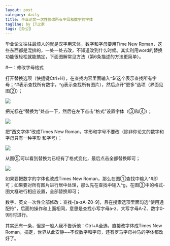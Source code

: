 ```yaml
---
layout: post
category: daily
title: 毕业论文一次性修改所有字母和数字的字体
tagline: by IT之家
tags: [办公]
---
```

毕业论文往往最烦人的就是汉字用宋体，数字和字母要用Time New Roman，这些东西都是混排的，一处一处去改，不知道改到什么时候。其实利用word的替换功能很轻松就能搞定，下面图解常见方法（第6条描述的方法更简单）。

#一：修改字母格式

打开替换选项（快捷键Ctrl+H），在查找内容里面输入^$(这个表示查找所有字母；^#表示查找所有数字，^g表示查找所有图片），然后点开“更多”选项（界面见图②）；

![](http://b171.photo.store.qq.com/psb?/7bccdc54-221f-48ad-b504-d22de184d632/pLhnJrVHyRLZivPdV86GZ8XmrUAvUPwZocVmczlrfjk!/b/dAC9.GXkBQAA&bo=pAOfAQAAAAADABw!&su=051492929&rf=2-9)

把光标在“替换为”处点一下，然后在左下点击“格式”设置字体（③和④）；

![](http://r.photo.store.qq.com/psb?/7bccdc54-221f-48ad-b504-d22de184d632/vluvTYzTKrhmz2Gl2zfci7P9mWjz1lqxj4P1voI6C4A!/o/dNsFKmcKBgAA&bo=ngKAAoYDXQMDAOA!&su=1112500081&rf=2-9)

把“西文字体”改成Times New Roman，字形和字号不要改（除非你论文的数字和字母只有一种字形 和字号）；

![](http://r.photo.store.qq.com/psb?/7bccdc54-221f-48ad-b504-d22de184d632/*ObhtaqUp3mQ0IYbxB8ilgo1r2bKE6*NnuJIJujzM6w!/o/dJubW2WeIQAA&bo=5AKAArkEFgQDAO4!&su=1238449953&rf=2-9)

从图⑤可以看到替换为已经有了格式变化，最后点击全部替换即可；

![](http://r.photo.store.qq.com/psb?/7bccdc54-221f-48ad-b504-d22de184d632/5P5qKcELRDhhi5a5o75*zPCDtaIk4bPjzmOG3.oEjyY!/o/dH2vYWW4HwAA&bo=ngKAAoYDXQMDAOA!&su=1127013009&rf=2-9)

如果要把数字的字体也改成Times New Roman，那么在图①查找中输入^#即可；如果要对所有图片进行居中处理，那么先在查找中输入^g，在图③中的格式-图文框进行相应设置，全部替换即可；

数字、英文一次性全部修改：查找-[a-zA-Z0-9]，且在搜索选项里面勾选“使用通配符”，后面的操作和上面相同，意思是查找小写字母a-z、大写字母A-Z、数字0-9同时进行。 

其实还有一条，但是一般人我不告诉他：Ctrl+A全选，直接改字体成Times New Roman，搞定，世界从此安静~~不仅数字和字母，还有罗马字母神马的字体都改好了。

